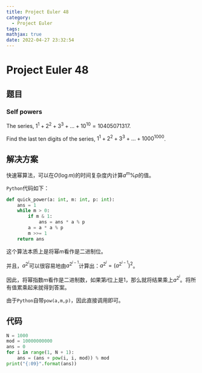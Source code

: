 ```yaml
---
title: Project Euler 48
category:
  - Project Euler
tags:
mathjax: true
date: 2022-04-27 23:32:54
---
```


<escape><!-- more --></escape>

# Project Euler 48

## 题目

### Self powers

The series, $1^1 + 2^2 + 3^3 + … + 10^{10} = 10405071317$.

Find the last ten digits of the series, $1^1 + 2^2 + 3^3 + \dots + 1000^{1000}$.

## 解决方案

快速幂算法，可以在$O(\log m)$的时间复杂度内计算$a^m \% p$的值。

`Python`代码如下：

```py
def quick_power(a: int, m: int, p: int):
    ans = 1
    while m > 0:
        if m & 1:
            ans = ans * a % p
        a = a * a % p
        m >>= 1
    return ans
```

这个算法本质上是将幂$m$看作是二进制位。

并且，$a^{2^i}$可以很容易地由$a^{2^{i-1}}$计算出：$a^{2^i}=(a^{2^{i-1}})^2$。

因此，将幂指数$m$看作是二进制数，如果第$i$位上是$1$，那么就将结果乘上$a^{2^i}$。将所有值累乘起来就得到答案。

由于`Python`自带`pow(a,m,p)`，因此直接调用即可。

## 代码

```Python
N = 1000
mod = 10000000000
ans = 0
for i in range(1, N + 1):
    ans = (ans + pow(i, i, mod)) % mod
print("{:09}".format(ans))

```
